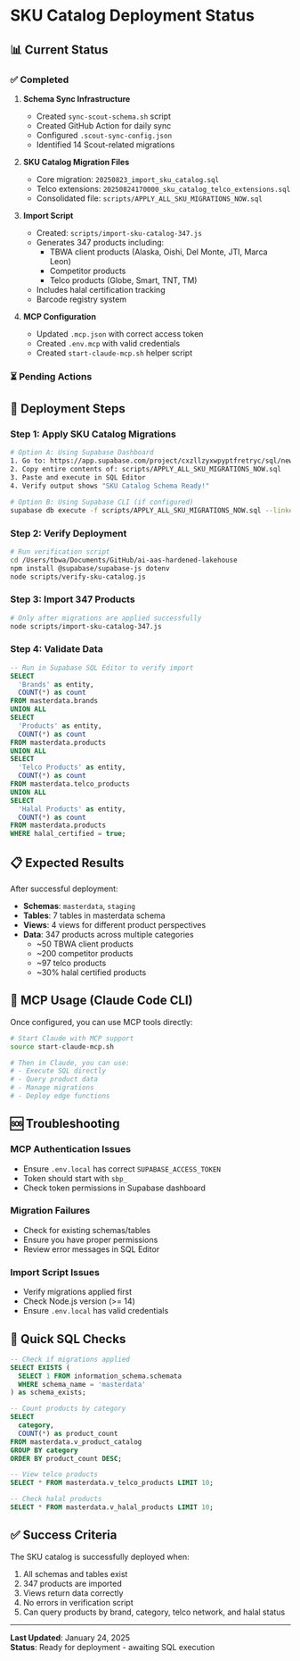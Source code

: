 # SKU Catalog Deployment Status

## 📊 Current Status

### ✅ Completed
1. **Schema Sync Infrastructure**
   - Created `sync-scout-schema.sh` script
   - Created GitHub Action for daily sync
   - Configured `.scout-sync-config.json`
   - Identified 14 Scout-related migrations

2. **SKU Catalog Migration Files**
   - Core migration: `20250823_import_sku_catalog.sql`
   - Telco extensions: `20250824170000_sku_catalog_telco_extensions.sql`
   - Consolidated file: `scripts/APPLY_ALL_SKU_MIGRATIONS_NOW.sql`

3. **Import Script**
   - Created: `scripts/import-sku-catalog-347.js`
   - Generates 347 products including:
     - TBWA client products (Alaska, Oishi, Del Monte, JTI, Marca Leon)
     - Competitor products
     - Telco products (Globe, Smart, TNT, TM)
   - Includes halal certification tracking
   - Barcode registry system

4. **MCP Configuration**
   - Updated `.mcp.json` with correct access token
   - Created `.env.mcp` with valid credentials
   - Created `start-claude-mcp.sh` helper script

### ⏳ Pending Actions

## 🚀 Deployment Steps

### Step 1: Apply SKU Catalog Migrations
```bash
# Option A: Using Supabase Dashboard
1. Go to: https://app.supabase.com/project/cxzllzyxwpyptfretryc/sql/new
2. Copy entire contents of: scripts/APPLY_ALL_SKU_MIGRATIONS_NOW.sql
3. Paste and execute in SQL Editor
4. Verify output shows "SKU Catalog Schema Ready!"

# Option B: Using Supabase CLI (if configured)
supabase db execute -f scripts/APPLY_ALL_SKU_MIGRATIONS_NOW.sql --linked
```

### Step 2: Verify Deployment
```bash
# Run verification script
cd /Users/tbwa/Documents/GitHub/ai-aas-hardened-lakehouse
npm install @supabase/supabase-js dotenv
node scripts/verify-sku-catalog.js
```

### Step 3: Import 347 Products
```bash
# Only after migrations are applied successfully
node scripts/import-sku-catalog-347.js
```

### Step 4: Validate Data
```sql
-- Run in Supabase SQL Editor to verify import
SELECT 
  'Brands' as entity,
  COUNT(*) as count 
FROM masterdata.brands
UNION ALL
SELECT 
  'Products' as entity,
  COUNT(*) as count 
FROM masterdata.products
UNION ALL
SELECT 
  'Telco Products' as entity,
  COUNT(*) as count 
FROM masterdata.telco_products
UNION ALL
SELECT 
  'Halal Products' as entity,
  COUNT(*) as count 
FROM masterdata.products 
WHERE halal_certified = true;
```

## 📋 Expected Results

After successful deployment:
- **Schemas**: `masterdata`, `staging`
- **Tables**: 7 tables in masterdata schema
- **Views**: 4 views for different product perspectives
- **Data**: 347 products across multiple categories
  - ~50 TBWA client products
  - ~200 competitor products
  - ~97 telco products
  - ~30% halal certified products

## 🔧 MCP Usage (Claude Code CLI)

Once configured, you can use MCP tools directly:
```bash
# Start Claude with MCP support
source start-claude-mcp.sh

# Then in Claude, you can use:
# - Execute SQL directly
# - Query product data
# - Manage migrations
# - Deploy edge functions
```

## 🆘 Troubleshooting

### MCP Authentication Issues
- Ensure `.env.local` has correct `SUPABASE_ACCESS_TOKEN`
- Token should start with `sbp_`
- Check token permissions in Supabase dashboard

### Migration Failures
- Check for existing schemas/tables
- Ensure you have proper permissions
- Review error messages in SQL Editor

### Import Script Issues
- Verify migrations applied first
- Check Node.js version (>= 14)
- Ensure `.env.local` has valid credentials

## 📝 Quick SQL Checks

```sql
-- Check if migrations applied
SELECT EXISTS (
  SELECT 1 FROM information_schema.schemata 
  WHERE schema_name = 'masterdata'
) as schema_exists;

-- Count products by category
SELECT 
  category,
  COUNT(*) as product_count
FROM masterdata.v_product_catalog
GROUP BY category
ORDER BY product_count DESC;

-- View telco products
SELECT * FROM masterdata.v_telco_products LIMIT 10;

-- Check halal products
SELECT * FROM masterdata.v_halal_products LIMIT 10;
```

## ✅ Success Criteria

The SKU catalog is successfully deployed when:
1. All schemas and tables exist
2. 347 products are imported
3. Views return data correctly
4. No errors in verification script
5. Can query products by brand, category, telco network, and halal status

---

**Last Updated**: January 24, 2025  
**Status**: Ready for deployment - awaiting SQL execution